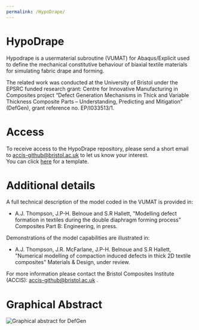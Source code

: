 ```yaml
---
permalink: /HypoDrape/
---
```


# HypoDrape
Hypodrape is a usermaterial subroutine (VUMAT) for Abaqus/Explicit used to define the mechanical constitutive behaviour of biaxial textile materials for simulating fabric drape and forming. 

The related work was conducted at the University of Bristol under the EPSRC funded research grant: Centre for Innovative Manufacturing in Composites project 
“Defect Generation Mechanisms in Thick and Variable Thickness Composite Parts – Understanding, Predicting and Mitigation” (DefGen), grant reference no. EP/I033513/1.

# Access

To receive access to the HypoDrape repository, please send a short email to accis-github@bristol.ac.uk to let us know your interest.   
You can click [here](mailto:accis-github@bristol.ac.uk?subject=Access%20to%20DefGen%20repository&body=Dear%20ACCIS%2C%20%0D%0A%0D%0AI%20would%20like%20to%20request%20access%20to%20your%20GitHub%20repository%20for%20HypoDrape.%20%0D%0A%0D%0ABest%20wishes%2C%20%0D%0A%3Cname%3E%0D%0A%3Coptional%20affiliation%3E) for a template.

# Additional details

A full technical description of the model coded in the VUMAT is provided in:
* A.J. Thompson, J.P-H. Belnoue and S.R Hallett, "Modelling defect formation in textiles during the double diaphragm forming process" 
Composites Part B: Engineering, in press.

Demonstrations of the model capabilities are illustrated in:
* A.J. Thompson, J.R. McFarlane, J.P-H. Belnoue and S.R Hallett, "Numerical modelling of compaction induced defects in thick 2D textile composites" 
Materials & Design, under review.

For more information please contact the Bristol Composites Institute (ACCIS): accis-github@bristol.ac.uk . 

# Graphical Abstract

![Graphical abstract for DefGen](https://user-images.githubusercontent.com/55884249/90501702-a45ff800-e144-11ea-9249-05235b5ec827.jpg "DefGen")